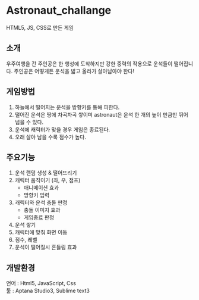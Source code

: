 # Astronaut_challange
HTML5, JS, CSS로 만든 게임

## 소개
우주여행을 간 주인공은 한 행성에 도착하지만 강한 중력의 작용으로 운석들이 떨어집니다.
주인공은 어떻게든 운석을 밟고 올라가 살아남아야 한다!

## 게임방법
1. 하늘에서 떨어지는 운석을 방향키를 통해 피한다.<br>
2. 떨어진 운석은 땅에 차곡차곡 쌓이며 astronaut은 운석 한 개의 높이 만큼만 뛰어 넘을 수 있다.<br>
3. 운석에 캐릭터가 맞을 경우 게임은 종료된다.<br>
4. 오래 살아 남을 수록 점수가 높다.<br>

## 주요기능
1. 운석 랜덤 생성 & 떨어뜨리기 <br>
2. 캐릭터 움직이기 (좌, 우, 점프) <br>
	- 애니메이션 효과<br>
	- 방향키 입력<br>
3. 캐릭터와 운석 충돌 판정<br>
	- 충돌 이미지 효과<br>
	- 게임종료 판정<br>
4. 운석 쌓기<br>
5. 캐릭터에 맞춰 화면 이동<br>
6. 점수, 레벨<br>
7. 운석이 떨어질시 흔들림 효과<br>

## 개발환경
언어 : Html5, JavaScript, Css<br>
툴 : Aptana Studio3, Sublime text3

